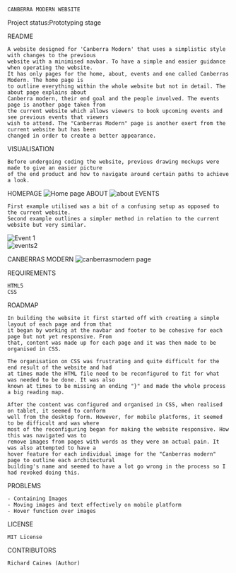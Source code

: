     CANBERRA MODERN WEBSITE
    
Project status:Prototyping stage

README

    A website designed for 'Canberra Modern' that uses a simplistic style with changes to the previous
    website with a minimised navbar. To have a simple and easier guidance when operating the website.
    It has only pages for the home, about, events and one called Canberras Modern. The home page is
    to outline everything within the whole website but not in detail. The about page explains about 
    Canberra modern, their end goal and the people involved. The events page is another page taken from
    the current website which allows viewers to book upcoming events and see previous events that viewers
    wish to attend. The "Canberras Modern" page is another exert from the current website but has been
    changed in order to create a better appearance.

VISUALISATION

    Before undergoing coding the website, previous drawing mockups were made to give an easier picture 
    of the end product and how to navigate around certain paths to achieve a look.
HOMEPAGE
![Home page](https://user-images.githubusercontent.com/125320027/231737800-2b194d2f-3f6a-4e6e-9d21-ce37541019b4.jpg)
ABOUT
![about](https://user-images.githubusercontent.com/125320027/231737943-86c57165-800c-4995-9d09-afbcbcc44e3c.jpg)
EVENTS

    First example utilised was a bit of a confusing setup as opposed to the current website.
    Second example outlines a simpler method in relation to the current website but very similar.
    
    
    
![Event 1](https://user-images.githubusercontent.com/125320027/231738349-040ada53-0bdc-4263-90ff-628ae156f499.jpg)    
![events2](https://user-images.githubusercontent.com/125320027/231738475-7187719f-aaea-4b6a-8ef9-cbd992f331e3.jpg)
    
CANBERRAS MODERN
![canberrasmodern page](https://user-images.githubusercontent.com/125320027/231738666-040b5839-90d4-456e-8afa-801cdbe0d3e3.jpg)

REQUIREMENTS

    HTML5
    CSS

ROADMAP

    In building the website it first started off with creating a simple layout of each page and from that
    it began by working at the navbar and footer to be cohesive for each page but not yet responsive. From
    that, content was made up for each page and it was then made to be organised in CSS.
    
    The organisation on CSS was frustrating and quite difficult for the end result of the website and had
    at times made the HTML file need to be reconfigured to fit for what was needed to be done. It was also
    known at times to be missing an ending "}" and made the whole process a big reading map.
    
    After the content was configured and organised in CSS, when realised on tablet, it seemed to conform 
    well from the desktop form. However, for mobile platforms, it seemed to be difficult and was where 
    most of the reconfiguring began for making the website responsive. How this was navigated was to
    remove images from pages with words as they were an actual pain. It was also attempted to have a 
    hover feature for each individual image for the "Canberras modern" page to outline each architectural
    building's name and seemed to have a lot go wrong in the process so I had revoked doing this.

PROBLEMS

    - Containing Images
    - Moving images and text effectively on mobile platform
    - Hover function over images
    
LICENSE

    MIT License

CONTRIBUTORS

    Richard Caines (Author)
